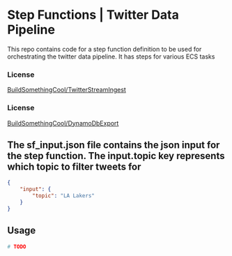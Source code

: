 # Step Functions |  Twitter Data Pipeline

This repo contains code for a step function definition to be used for orchestrating the twitter data pipeline. It has steps for various ECS tasks
### License
[BuildSomethingCool/TwitterStreamIngest](https://github.com/BuildSomethingCool/TwitterStreamIngest)
### License
[BuildSomethingCool/DynamoDbExport](https://github.com/BuildSomethingCool/DynamoDbExport)

## The sf_input.json file contains the json input for the step function. The input.topic key represents which topic to filter tweets for

```json
{
    "input": {
        "topic": "LA Lakers"
    }
}
```
## Usage

```bash
# TODO
```